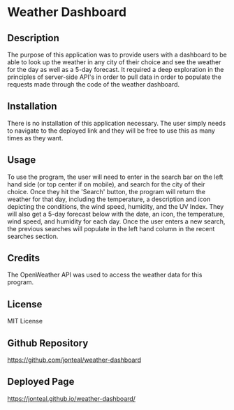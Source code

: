 # Weather Dashboard

## Description
The purpose of this application was to provide users with a dashboard to be able to look up the weather in
any city of their choice and see the weather for the day as well as a 5-day forecast. It required a deep exploration in the principles of server-side API's in order to pull data in order to populate the requests made through the code of the weather dashboard. 


## Installation
There is no installation of this application necessary. The user simply needs to navigate to the deployed link and they will be free to use this as many times as they want.


## Usage
To use the program, the user will need to enter in the search bar on the left hand side (or top center if on mobile), and search for the city of their choice. Once they hit the 'Search' button, the program will return the weather for that day, including the temperature, a description and icon depicting the conditions, the wind speed, humidity, and the UV Index. They will also get a 5-day forecast below with the date, an icon, the temperature, wind speed, and humidity for each day. Once the user enters a new search, the previous searches will populate in the left hand column in the recent searches section.



## Credits
The OpenWeather API was used to access the weather data for this program. 


## License
MIT License


## Github Repository
https://github.com/jonteal/weather-dashboard


## Deployed Page
https://jonteal.github.io/weather-dashboard/